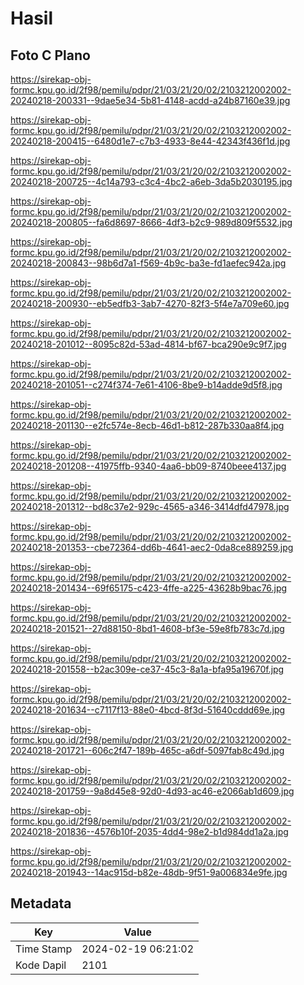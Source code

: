 # Hasil

## Foto C Plano

https://sirekap-obj-formc.kpu.go.id/2f98/pemilu/pdpr/21/03/21/20/02/2103212002002-20240218-200331--9dae5e34-5b81-4148-acdd-a24b87160e39.jpg

https://sirekap-obj-formc.kpu.go.id/2f98/pemilu/pdpr/21/03/21/20/02/2103212002002-20240218-200415--6480d1e7-c7b3-4933-8e44-42343f436f1d.jpg

https://sirekap-obj-formc.kpu.go.id/2f98/pemilu/pdpr/21/03/21/20/02/2103212002002-20240218-200725--4c14a793-c3c4-4bc2-a6eb-3da5b2030195.jpg

https://sirekap-obj-formc.kpu.go.id/2f98/pemilu/pdpr/21/03/21/20/02/2103212002002-20240218-200805--fa6d8697-8666-4df3-b2c9-989d809f5532.jpg

https://sirekap-obj-formc.kpu.go.id/2f98/pemilu/pdpr/21/03/21/20/02/2103212002002-20240218-200843--98b6d7a1-f569-4b9c-ba3e-fd1aefec942a.jpg

https://sirekap-obj-formc.kpu.go.id/2f98/pemilu/pdpr/21/03/21/20/02/2103212002002-20240218-200930--eb5edfb3-3ab7-4270-82f3-5f4e7a709e60.jpg

https://sirekap-obj-formc.kpu.go.id/2f98/pemilu/pdpr/21/03/21/20/02/2103212002002-20240218-201012--8095c82d-53ad-4814-bf67-bca290e9c9f7.jpg

https://sirekap-obj-formc.kpu.go.id/2f98/pemilu/pdpr/21/03/21/20/02/2103212002002-20240218-201051--c274f374-7e61-4106-8be9-b14adde9d5f8.jpg

https://sirekap-obj-formc.kpu.go.id/2f98/pemilu/pdpr/21/03/21/20/02/2103212002002-20240218-201130--e2fc574e-8ecb-46d1-b812-287b330aa8f4.jpg

https://sirekap-obj-formc.kpu.go.id/2f98/pemilu/pdpr/21/03/21/20/02/2103212002002-20240218-201208--41975ffb-9340-4aa6-bb09-8740beee4137.jpg

https://sirekap-obj-formc.kpu.go.id/2f98/pemilu/pdpr/21/03/21/20/02/2103212002002-20240218-201312--bd8c37e2-929c-4565-a346-3414dfd47978.jpg

https://sirekap-obj-formc.kpu.go.id/2f98/pemilu/pdpr/21/03/21/20/02/2103212002002-20240218-201353--cbe72364-dd6b-4641-aec2-0da8ce889259.jpg

https://sirekap-obj-formc.kpu.go.id/2f98/pemilu/pdpr/21/03/21/20/02/2103212002002-20240218-201434--69f65175-c423-4ffe-a225-43628b9bac76.jpg

https://sirekap-obj-formc.kpu.go.id/2f98/pemilu/pdpr/21/03/21/20/02/2103212002002-20240218-201521--27d88150-8bd1-4608-bf3e-59e8fb783c7d.jpg

https://sirekap-obj-formc.kpu.go.id/2f98/pemilu/pdpr/21/03/21/20/02/2103212002002-20240218-201558--b2ac309e-ce37-45c3-8a1a-bfa95a19670f.jpg

https://sirekap-obj-formc.kpu.go.id/2f98/pemilu/pdpr/21/03/21/20/02/2103212002002-20240218-201634--c7117f13-88e0-4bcd-8f3d-51640cddd69e.jpg

https://sirekap-obj-formc.kpu.go.id/2f98/pemilu/pdpr/21/03/21/20/02/2103212002002-20240218-201721--606c2f47-189b-465c-a6df-5097fab8c49d.jpg

https://sirekap-obj-formc.kpu.go.id/2f98/pemilu/pdpr/21/03/21/20/02/2103212002002-20240218-201759--9a8d45e8-92d0-4d93-ac46-e2066ab1d609.jpg

https://sirekap-obj-formc.kpu.go.id/2f98/pemilu/pdpr/21/03/21/20/02/2103212002002-20240218-201836--4576b10f-2035-4dd4-98e2-b1d984dd1a2a.jpg

https://sirekap-obj-formc.kpu.go.id/2f98/pemilu/pdpr/21/03/21/20/02/2103212002002-20240218-201943--14ac915d-b82e-48db-9f51-9a006834e9fe.jpg


## Metadata

| Key        | Value               |
| ---------- | ------------------- |
| Time Stamp | 2024-02-19 06:21:02 |
| Kode Dapil | 2101                |



